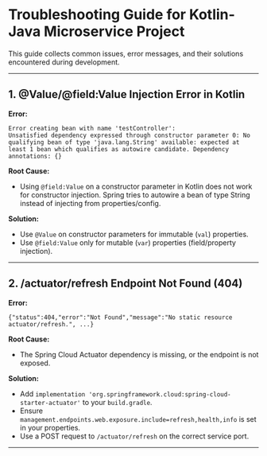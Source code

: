 # Troubleshooting Guide for Kotlin-Java Microservice Project

This guide collects common issues, error messages, and their solutions encountered during development.

---

## 1. @Value/@field:Value Injection Error in Kotlin
**Error:**
```
Error creating bean with name 'testController':
Unsatisfied dependency expressed through constructor parameter 0: No qualifying bean of type 'java.lang.String' available: expected at least 1 bean which qualifies as autowire candidate. Dependency annotations: {}
```
**Root Cause:**
- Using `@field:Value` on a constructor parameter in Kotlin does not work for constructor injection. Spring tries to autowire a bean of type String instead of injecting from properties/config.

**Solution:**
- Use `@Value` on constructor parameters for immutable (`val`) properties.
- Use `@field:Value` only for mutable (`var`) properties (field/property injection).

---

## 2. /actuator/refresh Endpoint Not Found (404)
**Error:**
```
{"status":404,"error":"Not Found","message":"No static resource actuator/refresh.", ...}
```
**Root Cause:**
- The Spring Cloud Actuator dependency is missing, or the endpoint is not exposed.

**Solution:**
- Add `implementation 'org.springframework.cloud:spring-cloud-starter-actuator'` to your `build.gradle`.
- Ensure `management.endpoints.web.exposure.include=refresh,health,info` is set in your properties.
- Use a POST request to `/actuator/refresh` on the correct service port.

---
